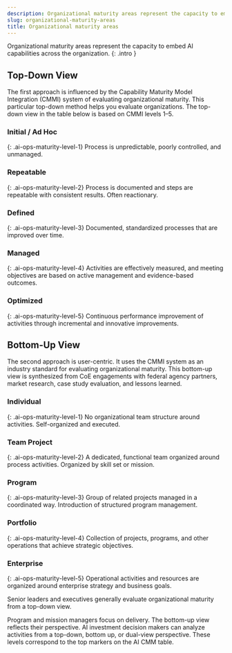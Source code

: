 ```yaml
---
description: Organizational maturity areas represent the capacity to embed AI capabilities across the organization. 
slug: organizational-maturity-areas
title: Organizational maturity areas
---
```

Organizational maturity areas represent the capacity to embed AI capabilities across the organization. 
{: .intro }


## Top-Down View


The first approach is influenced by the Capability Maturity Model Integration (CMMI) system of evaluating organizational maturity. This particular top-down method helps you evaluate organizations. The top-down view in the table below is based on CMMI levels 1–5.

### Initial / Ad Hoc 
{: .ai-ops-maturity-level-1}
Process is unpredictable, poorly controlled, and unmanaged.

### Repeatable 
{: .ai-ops-maturity-level-2}
Process is documented and steps are repeatable with consistent results. Often reactionary.

### Defined
{: .ai-ops-maturity-level-3}
Documented, standardized processes that are improved over time.

### Managed 
{: .ai-ops-maturity-level-4}
Activities are effectively measured, and meeting objectives are based on active management and evidence-based outcomes.
### Optimized 
{: .ai-ops-maturity-level-5}
Continuous performance improvement of activities through incremental and innovative improvements.


## Bottom-Up View

The second approach is user-centric. It uses the CMMI system as an industry standard for evaluating organizational maturity. This bottom-up view is synthesized from CoE engagements with federal agency partners, market research, case study evaluation, and lessons learned. 

### Individual 
{: .ai-ops-maturity-level-1}
No organizational team structure around activities. Self-organized and executed.

### Team Project 
{: .ai-ops-maturity-level-2}
A dedicated, functional team organized around process activities. Organized by skill set or mission.

### Program
{: .ai-ops-maturity-level-3}
Group of related projects managed in a coordinated way. Introduction of structured program management.

### Portfolio 
{: .ai-ops-maturity-level-4}
Collection of projects, programs, and other operations that achieve strategic objectives.

### Enterprise 
{: .ai-ops-maturity-level-5}
Operational activities and resources are organized around enterprise strategy and business goals.


Senior leaders and executives generally evaluate organizational maturity from a top-down view. 

Program and mission managers focus on delivery. The bottom-up view reflects their perspective. AI investment decision makers can analyze activities from a top-down, bottom up, or dual-view perspective. These levels correspond to the top markers on the AI CMM table.

